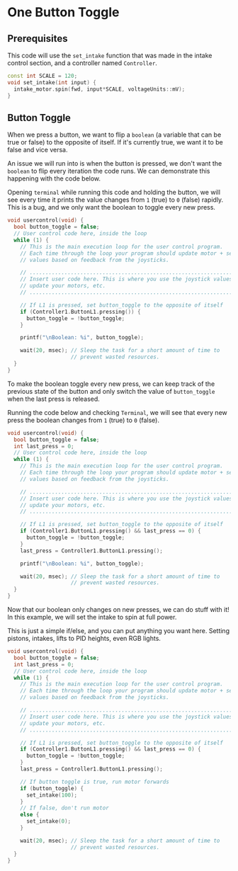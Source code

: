 # One Button Toggle

## Prerequisites 
This code will use the `set_intake` function that was made in the intake control section, and a controller named `Controller`.

```cpp
const int SCALE = 120;
void set_intake(int input) {
  intake_motor.spin(fwd, input*SCALE, voltageUnits::mV);
}
```

## Button Toggle
When we press a button, we want to flip a `boolean` (a variable that can be true or false) to the opposite of itself.  If it's currently true, we want it to be false and vice versa.  

An issue we will run into is when the button is pressed, we don't want the `boolean` to flip every iteration the code runs.  We can demonstrate this happening with the code below.

Opening `terminal` while running this code and holding the button, we will see every time it prints the value changes from `1` (true) to `0` (false) rapidly.  This is a bug, and we only want the boolean to toggle every new press.

```cpp
void usercontrol(void) {
  bool button_toggle = false;
  // User control code here, inside the loop
  while (1) {
    // This is the main execution loop for the user control program.
    // Each time through the loop your program should update motor + servo
    // values based on feedback from the joysticks.

    // ........................................................................
    // Insert user code here. This is where you use the joystick values to
    // update your motors, etc.
    // ........................................................................

    // If L1 is pressed, set button_toggle to the opposite of itself
    if (Controller1.ButtonL1.pressing()) {
      button_toggle = !button_toggle;
    }

    printf("\nBoolean: %i", button_toggle);

    wait(20, msec); // Sleep the task for a short amount of time to
                    // prevent wasted resources.
  }
}
```

To make the boolean toggle every new press, we can keep track of the previous state of the button and only switch the value of `button_toggle` when the last press is released. 

Running the code below and checking `Terminal`, we will see that every new press the boolean changes from `1` (true) to `0` (false).  

```cpp
void usercontrol(void) {
  bool button_toggle = false;
  int last_press = 0;
  // User control code here, inside the loop
  while (1) {
    // This is the main execution loop for the user control program.
    // Each time through the loop your program should update motor + servo
    // values based on feedback from the joysticks.

    // ........................................................................
    // Insert user code here. This is where you use the joystick values to
    // update your motors, etc.
    // ........................................................................

    // If L1 is pressed, set button_toggle to the opposite of itself
    if (Controller1.ButtonL1.pressing() && last_press == 0) {
      button_toggle = !button_toggle;
    }
    last_press = Controller1.ButtonL1.pressing();

    printf("\nBoolean: %i", button_toggle);

    wait(20, msec); // Sleep the task for a short amount of time to
                    // prevent wasted resources.
  }
}
```

Now that our boolean only changes on new presses, we can do stuff with it!  In this example, we will set the intake to spin at full power.

This is just a simple if/else, and you can put anything you want here.  Setting pistons, intakes, lifts to PID heights, even RGB lights. 

```cpp
void usercontrol(void) {
  bool button_toggle = false;
  int last_press = 0;
  // User control code here, inside the loop
  while (1) {
    // This is the main execution loop for the user control program.
    // Each time through the loop your program should update motor + servo
    // values based on feedback from the joysticks.

    // ........................................................................
    // Insert user code here. This is where you use the joystick values to
    // update your motors, etc.
    // ........................................................................

    // If L1 is pressed, set button_toggle to the opposite of itself
    if (Controller1.ButtonL1.pressing() && last_press == 0) {
      button_toggle = !button_toggle;
    }
    last_press = Controller1.ButtonL1.pressing();

    // If button toggle is true, run motor forwards
    if (button_toggle) {
      set_intake(100);
    }
    // If false, don't run motor
    else {
      set_intake(0);
    }

    wait(20, msec); // Sleep the task for a short amount of time to
                    // prevent wasted resources.
  }
}
```